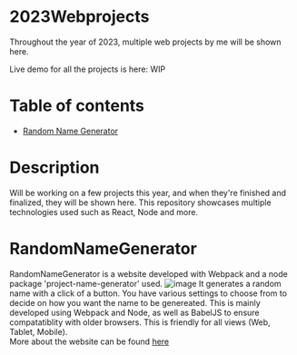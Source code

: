 # 2023Webprojects
Throughout the year of 2023, multiple web projects by me will be shown here.

Live demo for all the projects is here: WIP
# Table of contents
* [Random Name Generator](#RandomNameGenerator)

# Description
Will be working on a few projects this year, and when they're finished and finalized, they will be shown here. This repository showcases multiple technologies used such as React, Node and more.
<br>

# RandomNameGenerator
RandomNameGenerator is a website developed with Webpack and a node package 'project-name-generator' used.
![image](https://user-images.githubusercontent.com/39120147/215515573-601cd210-b33b-4da8-9061-23786f83b37e.png)
It generates a random name with a click of a button. You have various settings to choose from to decide on how you want the name to be genereated. This is mainly developed using Webpack and Node, as well as BabelJS to ensure compatatiblity with older browsers. This is friendly for all views (Web, Tablet, Mobile). <br>
More about the website can be found [here](https://github.com/bennygdev/2023Webprojects/tree/master/RandomNameGenerator)
